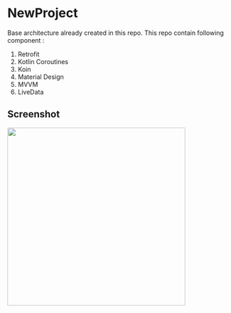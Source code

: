 # NewProject

Base architecture already created in this repo. This repo contain following component :

1) Retrofit 
2) Kotlin Coroutines
3) Koin
4) Material Design
5) MVVM
6) LiveData


## Screenshot

<img src="https://github.com/techtamper/NewProject/blob/master/screenshot/video.gif" width="400"> 


